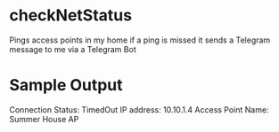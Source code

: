 # checkNetStatus

Pings access points in my home if a ping is missed it sends a Telegram message to me via a Telegram Bot

# Sample Output
Connection Status: TimedOut
IP address: 10.10.1.4
Access Point Name: Summer House AP
